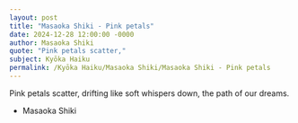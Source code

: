 ```yaml
---
layout: post
title: "Masaoka Shiki - Pink petals"
date: 2024-12-28 12:00:00 -0000
author: Masaoka Shiki
quote: "Pink petals scatter,"
subject: Kyōka Haiku
permalink: /Kyōka Haiku/Masaoka Shiki/Masaoka Shiki - Pink petals
---
```


Pink petals scatter,
  drifting like soft whispers down,
  the path of our dreams.

- Masaoka Shiki
